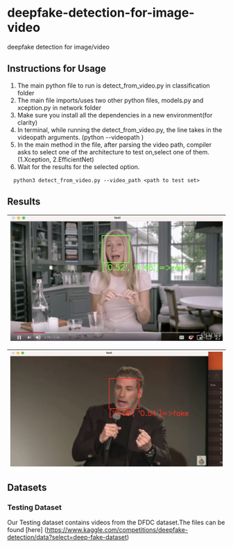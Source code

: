 # deepfake-detection-for-image-video
deepfake detection for image/video



  ## Instructions for Usage
1) The main python file to run is detect_from_video.py in classification folder
2) The main file imports/uses two other python files, models.py and xception.py in network folder
3) Make sure you install all the dependencies in a new environment(for clarity)
4) In terminal, while running the detect_from_video.py, the line takes in the videopath arguments. (python <file> --videopath <path>)
5) In the main method in the file, after parsing the video path, compiler asks to select one of the architecture to test on,select one of them. (1.Xception, 2.EfficientNet)
6) Wait for the results for the selected option.

```
  python3 detect_from_video.py --video_path <path to test set>
```
## Results


| ![real](REAL.jpg) | 
|:--:| 

| ![fake](FAKE.jpg)| 
|:--:| 


## Datasets

### Testing Dataset
Our Testing dataset contains videos from the DFDC dataset.The files can be found [here]
  (https://www.kaggle.com/competitions/deepfake-detection/data?select=deep-fake-dataset)


